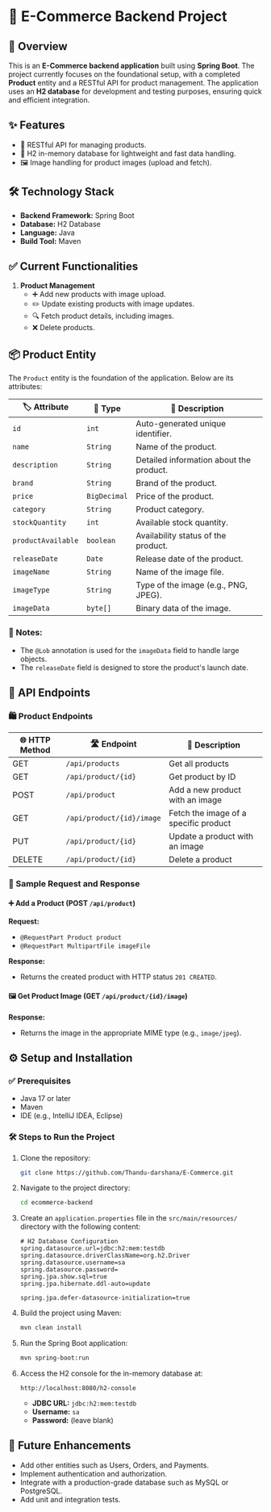 # 🛒 E-Commerce Backend Project

## 🌟 Overview

This is an **E-Commerce backend application** built using **Spring Boot**. The project currently focuses on the foundational setup, with a completed **Product** entity and a RESTful API for product management. The application uses an **H2 database** for development and testing purposes, ensuring quick and efficient integration.

## ✨ Features

- 🔄 RESTful API for managing products.
- 💾 H2 in-memory database for lightweight and fast data handling.
- 🖼️ Image handling for product images (upload and fetch).

## 🛠️ Technology Stack

- **Backend Framework:** Spring Boot
- **Database:** H2 Database
- **Language:** Java
- **Build Tool:** Maven

## ✅ Current Functionalities

1. **Product Management**
   - ➕ Add new products with image upload.
   - ✏️ Update existing products with image updates.
   - 🔍 Fetch product details, including images.
   - ❌ Delete products.

## 📦 Product Entity

The `Product` entity is the foundation of the application. Below are its attributes:

| 🏷️ Attribute      | 🔢 Type      | 📝 Description                          |
| ------------------ | ------------ | --------------------------------------- |
| `id`               | `int`        | Auto-generated unique identifier.       |
| `name`             | `String`     | Name of the product.                    |
| `description`      | `String`     | Detailed information about the product. |
| `brand`            | `String`     | Brand of the product.                   |
| `price`            | `BigDecimal` | Price of the product.                   |
| `category`         | `String`     | Product category.                       |
| `stockQuantity`    | `int`        | Available stock quantity.               |
| `productAvailable` | `boolean`    | Availability status of the product.     |
| `releaseDate`      | `Date`       | Release date of the product.            |
| `imageName`        | `String`     | Name of the image file.                 |
| `imageType`        | `String`     | Type of the image (e.g., PNG, JPEG).    |
| `imageData`        | `byte[]`     | Binary data of the image.               |

### 📝 Notes:

- The `@Lob` annotation is used for the `imageData` field to handle large objects.
- The `releaseDate` field is designed to store the product's launch date.

## 🔗 API Endpoints

### 🛍️ Product Endpoints

| 🌐 HTTP Method | 🛣️ Endpoint              | 📄 Description                        |
| -------------- | ------------------------- | ------------------------------------- |
| GET            | `/api/products`           | Get all products                      |
| GET            | `/api/product/{id}`       | Get product by ID                     |
| POST           | `/api/product`            | Add a new product with an image       |
| GET            | `/api/product/{id}/image` | Fetch the image of a specific product |
| PUT            | `/api/product/{id}`       | Update a product with an image        |
| DELETE         | `/api/product/{id}`       | Delete a product                      |

### 📨 Sample Request and Response

#### ➕ Add a Product (POST `/api/product`)

**Request:**

- `@RequestPart Product product`
- `@RequestPart MultipartFile imageFile`

**Response:**

- Returns the created product with HTTP status `201 CREATED`.

#### 🖼️ Get Product Image (GET `/api/product/{id}/image`)

**Response:**

- Returns the image in the appropriate MIME type (e.g., `image/jpeg`).

## ⚙️ Setup and Installation

### ✅ Prerequisites

- Java 17 or later
- Maven
- IDE (e.g., IntelliJ IDEA, Eclipse)

### 🛠️ Steps to Run the Project

1. Clone the repository:

   ```bash
   git clone https://github.com/Thandu-darshana/E-Commerce.git
   ```

2. Navigate to the project directory:

   ```bash
   cd ecommerce-backend
   ```

3. Create an `application.properties` file in the `src/main/resources/` directory with the following content:

   ```properties
   # H2 Database Configuration
   spring.datasource.url=jdbc:h2:mem:testdb
   spring.datasource.driverClassName=org.h2.Driver
   spring.datasource.username=sa
   spring.datasource.password=
   spring.jpa.show.sql=true
   spring.jpa.hibernate.ddl-auto=update

   spring.jpa.defer-datasource-initialization=true 

   ```

4. Build the project using Maven:

   ```bash
   mvn clean install
   ```

5. Run the Spring Boot application:

   ```bash
   mvn spring-boot:run
   ```

6. Access the H2 console for the in-memory database at:

   ```
   http://localhost:8080/h2-console
   ```

   - **JDBC URL:** `jdbc:h2:mem:testdb`
   - **Username:** `sa`
   - **Password:** (leave blank)

## 🚀 Future Enhancements

- Add other entities such as Users, Orders, and Payments.
- Implement authentication and authorization.
- Integrate with a production-grade database such as MySQL or PostgreSQL.
- Add unit and integration tests.










